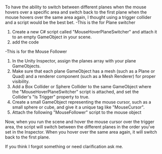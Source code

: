 To have the ability to switch between different planes when the mouse hovers over a specific area and switch
back to the first plane when the mouse hovers over the same area again, I thought using a trigger collider and a script would 
be the best bet. 
-This is the for Plane switcher
1. Create a new C# script called "MouseHoverPlaneSwitcher" and attach it to an empty GameObject in your scene.
2. add the code

-This is for the Mouse Follower
1. In the Unity Inspector, assign the planes array with your plane GameObjects.
2. Make sure that each plane GameObject has a mesh (such as a Plane or Quad) and 
a renderer component (such as a Mesh Renderer) for proper visibility.
3. Add a Box Collider or Sphere Collider to the same GameObject where the 
"MouseHoverPlaneSwitcher" script is attached, and set the Collider's "Is Trigger" 
property to true.
4. Create a small GameObject representing the mouse cursor, such as a small sphere
or cube, and give it a unique tag like "MouseCursor".
5. Attach the following "MouseFollower" script to the mouse object

Now, when you run the scene and hover the mouse cursor over the trigger area, the script will switch between the 
different planes in the order you've set in the Inspector. When you hover over the same area again, it will switch 
back to the first plane.

If you think I forgot something or need clarification ask me.
